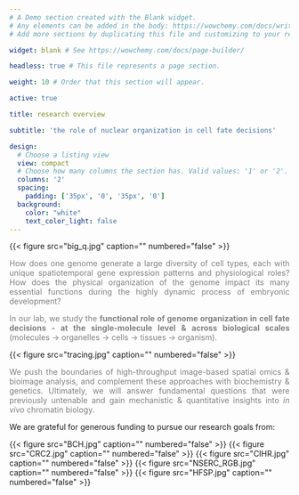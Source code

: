 ```yaml
---
# A Demo section created with the Blank widget.
# Any elements can be added in the body: https://wowchemy.com/docs/writing-markdown-latex/
# Add more sections by duplicating this file and customizing to your requirements.

widget: blank # See https://wowchemy.com/docs/page-builder/

headless: true # This file represents a page section.

weight: 10 # Order that this section will appear.

active: true

title: research overview

subtitle: 'the role of nuclear organization in cell fate decisions'

design:
  # Choose a listing view
  view: compact
  # Choose how many columns the section has. Valid values: '1' or '2'.
  columns: '2'
  spacing:
    padding: ['35px', '0', '35px', '0']
  background:
    color: "white"
    text_color_light: false
---
```


{{< figure src="big_q.jpg" caption="" numbered="false" >}}

<p align="justify" style="color:gray;">How does one genome generate a large diversity of cell types, each with unique spatiotemporal gene expression patterns and physiological roles? How does the physical organization of the genome impact its many essential functions during the highly dynamic process of embryonic development?</p>


<p align="justify" style="color:gray;">In our lab, we study the <b>functional role of genome organization in cell fate decisions - at the single-molecule level & across biological scales</b> (molecules &rarr; organelles &rarr; cells &rarr; tissues &rarr; organism).</p>

{{< figure src="tracing.jpg" caption="" numbered="false" >}}

<p align="justify" style="color:gray;">We push the boundaries of high-throughput image-based spatial omics & bioimage analysis, and complement these approaches with biochemistry & genetics. Ultimately, we will answer fundamental questions that were previously untenable and gain mechanistic & quantitative insights into <em>in vivo</em> chromatin biology.</p>

We are grateful for generous funding to pursue our research goals from:

{{< figure src="BCH.jpg" caption="" numbered="false" >}}
{{< figure src="CRC2.jpg" caption="" numbered="false" >}}
{{< figure src="CIHR.jpg" caption="" numbered="false" >}}
{{< figure src="NSERC_RGB.jpg" caption="" numbered="false" >}}
{{< figure src="HFSP.jpg" caption="" numbered="false" >}}